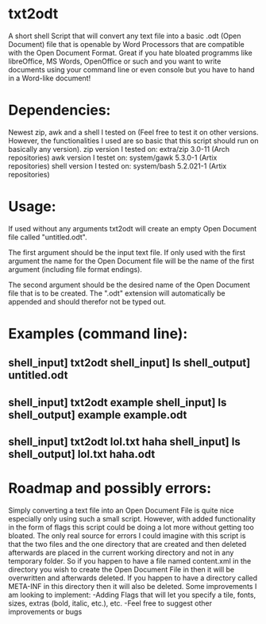 # txt2odt
A short shell Script that will convert any text file into a basic .odt (Open Document) file that is openable by Word Processors that are compatible with the Open Document Format. 
Great if you hate bloated programms like libreOffice, MS Words, OpenOffice or such and you want to write documents using your command line or even console but you have to hand in a Word-like document!

# Dependencies:
Newest zip, awk and a shell I tested on (Feel free to test it on other versions. However, the functionalities I used are so basic that this script should run on basically any version).
zip version I tested on: extra/zip 3.0-11 (Arch repositories)
awk version I testet on: system/gawk 5.3.0-1 (Artix repositories)
shell version I tested on: system/bash 5.2.021-1 (Artix repositories)

# Usage:
If used without any arguments txt2odt will create an empty Open Document file called "untitled.odt".

The first argument should be the input text file. If only used with the first argument the name for the Open Document file will be the name of the first argument (including file format endings).

The second argument should be the desired name of the Open Document file that is to be created. The ".odt" extension will automatically be appended and should therefor not be typed out.

# Examples (command line):
shell_input] txt2odt
shell_input] ls
shell_output] untitled.odt
---
shell_input] txt2odt example
shell_input] ls
shell_output] example example.odt
---
shell_input] txt2odt lol.txt haha
shell_input] ls
shell_output] lol.txt haha.odt
---
# Roadmap and possibly errors:
Simply converting a text file into an Open Document File is quite nice especially only using such a small script. However, with added functionality in the form of flags this script could be doing a lot more without getting too bloated.
The only real source for errors I could imagine with this script is that the two files and the one directory that are created and then deleted afterwards are placed in the current working directory and not in any temporary folder. So if you happen to have a file named content.xml in the directory you wish to create the Open Document File in then it will be overwritten and afterwards deleted. If you happen to have a directory called META-INF in this directory then it will also be deleted.
Some improvements I am looking to implement:
-Adding Flags that will let you specify a tile, fonts, sizes, extras (bold, italic, etc.), etc.
-Feel free to suggest other improvements or bugs
